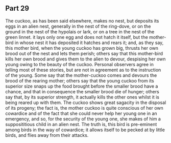 ## Part 29

The cuckoo, as has been said elsewhere, makes no nest, but deposits its eggs in an alien nest, generally in the nest of the ring-dove, or on the ground in the nest of the hypolais or lark, or on a tree in the nest of the green linnet.
it lays only one egg and does not hatch it itself, but the mother-bird in whose nest it has deposited it hatches and rears it; and, as they say, this mother bird, when the young cuckoo has grown big, thrusts her own brood out of the nest and lets them perish; others say that this mother-bird kills her own brood and gives them to the alien to devour, despising her own young owing to the beauty of the cuckoo.
Personal observers agree in telling most of these stories, but are not in agreement as to the instruction of the young.
Some say that the mother-cuckoo comes and devours the brood of the rearing mother; others say that the young cuckoo from its superior size snaps up the food brought before the smaller brood have a chance, and that in consequence the smaller brood die of hunger; others say that, by its superior strength, it actually kills the other ones whilst it is being reared up with them.
The cuckoo shows great sagacity in the disposal of its progeny; the fact is, the mother cuckoo is quite conscious of her own cowardice and of the fact that she could never help her young one in an emergency, and so, for the security of the young one, she makes of him a supposititious child in an alien nest.
The truth is, this bird is pre-eminent among birds in the way of cowardice; it allows itself to be pecked at by little birds, and flies away from their attacks.

